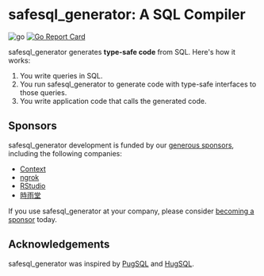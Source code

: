 # safesql_generator: A SQL Compiler

![go](https://github.com/spectrepro/safesql_generator/workflows/go/badge.svg)
[![Go Report Card](https://goreportcard.com/badge/github.com/spectrepro/safesql_generator)](https://goreportcard.com/report/github.com/spectrepro/safesql_generator)

safesql_generator generates **type-safe code** from SQL. Here's how it works:

1. You write queries in SQL.
1. You run safesql_generator to generate code with type-safe interfaces to those queries.
1. You write application code that calls the generated code.

## Sponsors

safesql_generator development is funded by our [generous
sponsors](https://github.com/sponsors/spectrepro), including the following
companies:

- [Context](https://context.app)
- [ngrok](https://ngrok.com)
- [RStudio](https://www.rstudio.com/)
- [時雨堂](https://shiguredo.jp/)

If you use safesql_generator at your company, please consider [becoming a
sponsor](https://github.com/sponsors/spectrepro) today.

## Acknowledgements

safesql_generator was inspired by [PugSQL](https://pugsql.org/) and
[HugSQL](https://www.hugsql.org/).

